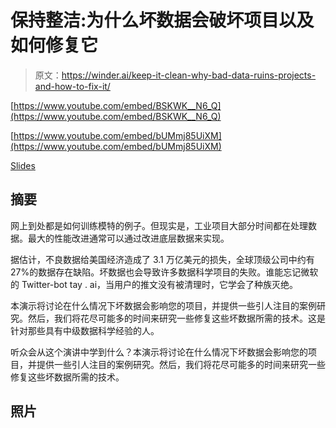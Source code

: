 # 保持整洁:为什么坏数据会破坏项目以及如何修复它

> 原文：<https://winder.ai/keep-it-clean-why-bad-data-ruins-projects-and-how-to-fix-it/>

[https://www.youtube.com/embed/BSKWK__N6_Q](https://www.youtube.com/embed/BSKWK__N6_Q)

[https://www.youtube.com/embed/bUMmj85UiXM](https://www.youtube.com/embed/bUMmj85UiXM)

[Slides](200130_Winder_KeepItClean.pdf)

## 摘要

网上到处都是如何训练模特的例子。但现实是，工业项目大部分时间都在处理数据。最大的性能改进通常可以通过改进底层数据来实现。

据估计，不良数据给美国经济造成了 3.1 万亿美元的损失，全球顶级公司中约有 27%的数据存在缺陷。坏数据也会导致许多数据科学项目的失败。谁能忘记微软的 Twitter-bot tay . ai，当用户的推文没有被清理时，它学会了种族灭绝。

本演示将讨论在什么情况下坏数据会影响您的项目，并提供一些引人注目的案例研究。然后，我们将花尽可能多的时间来研究一些修复这些坏数据所需的技术。这是针对那些具有中级数据科学经验的人。

听众会从这个演讲中学到什么？本演示将讨论在什么情况下坏数据会影响您的项目，并提供一些引人注目的案例研究。然后，我们将花尽可能多的时间来研究一些修复这些坏数据所需的技术。

## 照片

<picture><source type="image/webp" srcset="https://winder.ai/keep-it-clean-why-bad-data-ruins-projects-and-how-to-fix-img/goto-berlin-19-1_hu27f7dc34c9db8fd2b063f3fba6be9864_308897_480x0_resize_q75_h2_box.webp 480w ,https://winder.ai/keep-it-clean-why-bad-data-ruins-projects-and-how-to-fix-img/goto-berlin-19-1_hu27f7dc34c9db8fd2b063f3fba6be9864_308897_768x0_resize_q75_h2_box.webp 768w ,https://winder.ai/keep-it-clean-why-bad-data-ruins-projects-and-how-to-fix-img/goto-berlin-19-1_hu27f7dc34c9db8fd2b063f3fba6be9864_308897_1200x0_resize_q75_h2_box.webp 1200w" width="1944" height="1297" style="max-width:1944px"></picture>

<picture><source type="image/webp" srcset="https://winder.ai/keep-it-clean-why-bad-data-ruins-projects-and-how-to-fix-img/goto-berlin-19-2_hu48a11db4f77b1f7829c5de39862a9aeb_425918_480x0_resize_q75_h2_box.webp 480w ,https://winder.ai/keep-it-clean-why-bad-data-ruins-projects-and-how-to-fix-img/goto-berlin-19-2_hu48a11db4f77b1f7829c5de39862a9aeb_425918_768x0_resize_q75_h2_box.webp 768w ,https://winder.ai/keep-it-clean-why-bad-data-ruins-projects-and-how-to-fix-img/goto-berlin-19-2_hu48a11db4f77b1f7829c5de39862a9aeb_425918_1200x0_resize_q75_h2_box.webp 1200w" width="2048" height="1365" style="max-width:2048px"></picture>

<picture><source type="image/webp" srcset="https://winder.ai/keep-it-clean-why-bad-data-ruins-projects-and-how-to-fix-img/19_goto_chg_0_large_hu8df155fa8b9786881340cf15c6323a49_3162307_480x0_resize_q75_h2_box.webp 480w ,https://winder.ai/keep-it-clean-why-bad-data-ruins-projects-and-how-to-fix-img/19_goto_chg_0_large_hu8df155fa8b9786881340cf15c6323a49_3162307_768x0_resize_q75_h2_box.webp 768w ,https://winder.ai/keep-it-clean-why-bad-data-ruins-projects-and-how-to-fix-img/19_goto_chg_0_large_hu8df155fa8b9786881340cf15c6323a49_3162307_1200x0_resize_q75_h2_box.webp 1200w" width="3840" height="2556" style="max-width:3840px"></picture>

<picture><source type="image/webp" srcset="https://winder.ai/keep-it-clean-why-bad-data-ruins-projects-and-how-to-fix-img/19_goto_chg_1_large_hu4a789ab72f5dd56ddd35924d5df70299_3149587_480x0_resize_q75_h2_box.webp 480w ,https://winder.ai/keep-it-clean-why-bad-data-ruins-projects-and-how-to-fix-img/19_goto_chg_1_large_hu4a789ab72f5dd56ddd35924d5df70299_3149587_768x0_resize_q75_h2_box.webp 768w ,https://winder.ai/keep-it-clean-why-bad-data-ruins-projects-and-how-to-fix-img/19_goto_chg_1_large_hu4a789ab72f5dd56ddd35924d5df70299_3149587_1200x0_resize_q75_h2_box.webp 1200w" width="3840" height="2556" style="max-width:3840px"></picture>